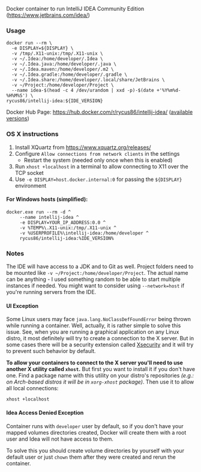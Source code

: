 Docker container to run IntelliJ IDEA Community Edition (https://www.jetbrains.com/idea/)

### Usage

```
docker run --rm \
  -e DISPLAY=${DISPLAY} \
  -v /tmp/.X11-unix:/tmp/.X11-unix \
  -v ~/.Idea:/home/developer/.Idea \
  -v ~/.Idea.java:/home/developer/.java \
  -v ~/.Idea.maven:/home/developer/.m2 \
  -v ~/.Idea.gradle:/home/developer/.gradle \
  -v ~/.Idea.share:/home/developer/.local/share/JetBrains \
  -v ~/Project:/home/developer/Project \
  --name idea-$(head -c 4 /dev/urandom | xxd -p)-$(date +'%Y%m%d-%H%M%S') \
rycus86/intellij-idea:${IDE_VERSION}
```

Docker Hub Page: https://hub.docker.com/r/rycus86/intellij-idea/
([available versions](https://hub.docker.com/r/rycus86/intellij-idea/tags))

### OS X instructions

1. Install XQuartz from https://www.xquartz.org/releases/
2. Configure `Allow connections from network clients` in the settings
    - Restart the system (needed only once when this is enabled)
3. Run `xhost +localhost` in a terminal to allow connecting to X11 over the TCP socket
4. Use `-e DISPLAY=host.docker.internal:0` for passing the `${DISPLAY}` environment

#### For Windows hosts (simplified):

```
docker.exe run --rm -d ^
     --name intellij-idea ^
     -e DISPLAY=YOUR_IP_ADDRESS:0.0 ^
     -v %TEMP%\.X11-unix:/tmp/.X11-unix ^
     -v %USERPROFILE%\intellij-idea:/home/developer ^
     rycus86/intellij-idea:%IDE_VERSION%
```

### Notes

The IDE will have access to a JDK and to Git as well.
Project folders need to be mounted like `-v ~/Project:/home/developer/Project`.
The actual name can be anything - I used something random to be able to start multiple instances if needed.
You might want to consider using `--network=host` if you're running servers from the IDE.

#### UI Exception

Some Linux users may face `java.lang.NoClassDefFoundError` being thrown while running a container.
Well, actually, it is rather simple to solve this issue. See, when you are running a graphical application
on any Linux distro, it most definitely will try to create a connection to the X server.
But in some cases there will be a security extension called
[Xsecurity](https://www.x.org/releases/X11R7.7/doc/man/man7/Xsecurity.7.xhtml) and it will try to prevent
such behavior by default.

**To allow your containers to connect to the X server you'll need to use another X utility called `xhost`.**
But first you want to install it if you don't have one. Find a package name with this utility on your distro's
repositories *(e.g.: on Arch-based distros it will be in `xorg-xhost` package)*.
Then use it to allow all local connections:

```shell
xhost +localhost
```

#### Idea Access Denied Exception

Container runs with `developer` user by default, so if you don't have your mapped volumes directories
created, Docker will create them with a root user and Idea will not have access to them.

To solve this you should create volume directories by yourself with your default user or just
`chown` them after they were created and rerun the container.
